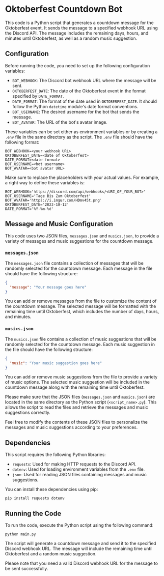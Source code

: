 # Oktoberfest Countdown Bot

This code is a Python script that generates a countdown message for the Oktoberfest event. It sends the message to a specified webhook URL using the Discord API. The message includes the remaining days, hours, and minutes until Oktoberfest, as well as a random music suggestion.

## Configuration

Before running the code, you need to set up the following configuration variables:

- `BOT_WEBHOOK`: The Discord bot webhook URL where the message will be sent.
- `OKTOBERFEST_DATE`: The date of the Oktoberfest event in the format specified by `DATE_FORMAT`.
- `DATE_FORMAT`: The format of the date used in `OKTOBERFEST_DATE`. It should follow the Python `datetime` module's date format conventions.
- `BOT_USERNAME`: The desired username for the bot that sends the message.
- `BOT_AVATAR`: The URL of the bot's avatar image.

These variables can be set either as environment variables or by creating a `.env` file in the same directory as the script. The `.env` file should have the following format:

```plaintext
BOT_WEBHOOK=<your webhook URL>
OKTOBERFEST_DATE=<date of Oktoberfest>
DATE_FORMAT=<date format> 
BOT_USERNAME=<bot username>
BOT_AVATAR=<bot avatar URL>
```

Make sure to replace the placeholders with your actual values.
For example, a right way to define these variables is:

```plaintext
BOT_WEBHOOK='https://discord.com/api/webhooks/<URI_OF_YOUR_BOT>'
BOT_USERNAME='Tage Bis Zum Oktoberfest'
BOT_AVATAR='https://i.imgur.com/HDmv45t.png'
OKTOBERFEST_DATE='2023-10-12'
DATE_FORMAT='%Y-%m-%d'
```

## Message and Music Configuration

This code uses two JSON files, `messages.json` and `musics.json`, to provide a variety of messages and music suggestions for the countdown message. 

### `messages.json`

The `messages.json` file contains a collection of messages that will be randomly selected for the countdown message. Each message in the file should have the following structure:

```json
{
  "message": "Your message goes here"
}
```

You can add or remove messages from the file to customize the content of the countdown message. The selected message will be formatted with the remaining time until Oktoberfest, which includes the number of days, hours, and minutes.

### `musics.json`

The `musics.json` file contains a collection of music suggestions that will be randomly selected for the countdown message. Each music suggestion in the file should have the following structure:

```json
{
  "music": "Your music suggestion goes here"
}
```

You can add or remove music suggestions from the file to provide a variety of music options. The selected music suggestion will be included in the countdown message along with the remaining time until Oktoberfest.

Please make sure that the JSON files (`messages.json` and `musics.json`) are located in the same directory as the Python script (`<script_name>.py`). This allows the script to read the files and retrieve the messages and music suggestions correctly.

Feel free to modify the contents of these JSON files to personalize the messages and music suggestions according to your preferences.

## Dependencies

This script requires the following Python libraries:

- `requests`: Used for making HTTP requests to the Discord API.
- `dotenv`: Used for loading environment variables from the `.env` file.
- `json`: Used for reading JSON files containing messages and music suggestions.

You can install these dependencies using pip:

```
pip install requests dotenv
```

## Running the Code

To run the code, execute the Python script using the following command:

```
python main.py
```

The script will generate a countdown message and send it to the specified Discord webhook URL. The message will include the remaining time until Oktoberfest and a random music suggestion.

Please note that you need a valid Discord webhook URL for the message to be sent successfully.